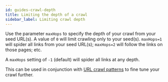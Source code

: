 ```yaml
---
id: guides-crawl-depth
title: Limiting the depth of a crawl
sidebar_label: Limiting crawl depth
---
```


Use the parameter `maxHops` to specify the depth of your crawl from your seed URL(s). A value of `0` will limit crawling only to your seed(s). `maxHops=1` will spider all links from your seed URL(s); `maxHops=2` will follow the links on those pages; etc.

A `maxHops` setting of `-1` (default) will spider all links at any depth.

This can be used in conjunction with [URL crawl patterns](guides-patterns) to fine tune your crawl further.


